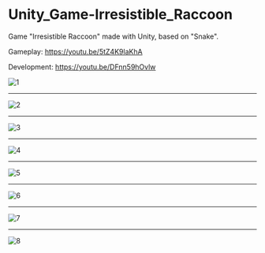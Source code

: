 # Unity_Game-Irresistible_Raccoon
Game "Irresistible Raccoon" made with Unity, based on "Snake".

Gameplay: https://youtu.be/5tZ4K9laKhA

Development: https://youtu.be/DFnn59hOvlw


![1](https://user-images.githubusercontent.com/44413511/83685018-3f3a4300-a5e8-11ea-8b0b-2cd6c5e450f6.png)

_______________________________________________________________

![2](https://user-images.githubusercontent.com/44413511/83685559-2716f380-a5e9-11ea-8442-b91b0a4459c4.png)

_______________________________________________________________

![3](https://user-images.githubusercontent.com/44413511/83685568-29794d80-a5e9-11ea-9fe5-7457983e4db8.png)

_______________________________________________________________

![4](https://user-images.githubusercontent.com/44413511/83685576-2bdba780-a5e9-11ea-8753-a5f6402dee8e.png)

_______________________________________________________________

![5](https://user-images.githubusercontent.com/44413511/83685582-2da56b00-a5e9-11ea-98be-27ca5a5fe826.png)

_______________________________________________________________

![6](https://user-images.githubusercontent.com/44413511/83685588-2f6f2e80-a5e9-11ea-9b5d-f75186c0e270.png)

_______________________________________________________________

![7](https://user-images.githubusercontent.com/44413511/83685593-3138f200-a5e9-11ea-87ac-48d1fc5dc579.png)

_______________________________________________________________

![8](https://user-images.githubusercontent.com/44413511/83685600-3302b580-a5e9-11ea-92e3-6abee0cbd8ac.png)

